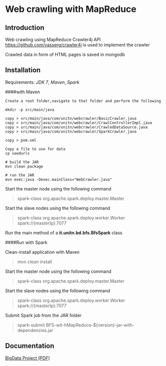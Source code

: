 Web crawling with MapReduce
============

Introduction
-------
Web crawling using MapReduce Crawler4j API https://github.com/yasserg/crawler4j is used to implement the crawler

Crawled data in form of HTML pages is saved in mongodb

Installation
-------
Requirements: *JDK 7*, *Maven*, *Spark*

####with Maven

```
Create a root folder,navigate to that folder and perform the following

mkdir -p src/main/java

copy > src/main/java/com/unitn/webcrawler/BasicCrawler.java 
copy > src/main/java/com/unitn/webcrawler/CrawlControllerImpl.java 
copy > src/main/java/com/unitn/webcrawler/CrawledDataSource.java 
copy > src/main/java/com/unitn/webcrawler/SparkCrawler.java 

copy > pom.xml

Copy a file to use for data
cp seedurls

# build the JAR
mvn clean package

# run the JAR
mvn exec:java -Dexec.mainClass="WebCrawler.java"
```

Start the master node using the following command
> spark-class org.apache.spark.deploy.master.Master

Start the slave nodes using the following command
> spark-class org.apache.spark.deploy.worker.Worker spark://{masterIp}:7077

Run the main method of a **it.unitn.bd.bfs.BfsSpark** class

####Run with Spark

Clean-install application with Maven
> mvn clean install

Start the master node using the following command
> spark-class org.apache.spark.deploy.master.Master

Start the slave nodes using the following command
> spark-class org.apache.spark.deploy.worker.Worker spark://{masterIp}:7077

Submit Spark job from the JAR folder
> spark-submit BFS-wit-hMapReduce-${version}-jar-with-dependencies.jar

Documentation
-------
[BigData Project (PDF)](/docs/BigData_Project.pdf)

